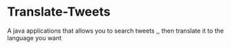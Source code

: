 # Translate-Tweets
A java applications that allows you to search tweets ,, then translate it to the language you want
